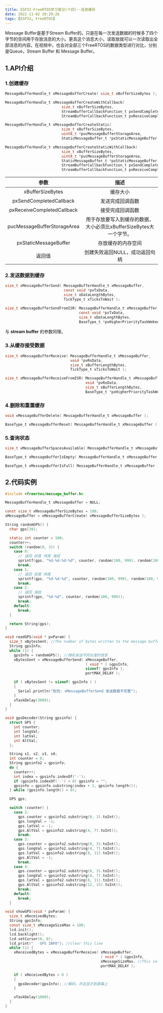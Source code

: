 ```yaml
---
title: ESP32-FreeRTOS学习笔记(十四)--信息缓存
date: 2022-11-02 20:29:26
tags: [ESP32, FreeRTOS]
---
```


Message Buffer是基于Stream Buffer的。只是在每一次发送数据的时候多了四个字节的空间用于存放消息的大小。更具这个消息大小，读取放就可以一次读取出全部消息的内容。在视频中，也会对全部三个FreeRTOS的数据类型进行对比，分别是Queue，Stream Buffer 和 Message Buffer。

## 1.API介绍

### 1.创建缓存

```c
MessageBufferHandle_t xMessageBufferCreate( size_t xBufferSizeBytes );

MessageBufferHandle_t xMessageBufferCreateWithCallback( 
                          size_t xBufferSizeBytes,
                          StreamBufferCallbackFunction_t pxSendCompletedCallback,
                          StreamBufferCallbackFunction_t pxReceiveCompletedCallback );

MessageBufferHandle_t xMessageBufferCreateStatic(
                          size_t xBufferSizeBytes,
                          uint8_t *pucMessageBufferStorageArea,
                          StaticMessageBuffer_t *pxStaticMessageBuffer );

MessageBufferHandle_t xMessageBufferCreateStaticWithCallback(
                          size_t xBufferSizeBytes,
                          uint8_t *pucMessageBufferStorageArea,
                          StaticMessageBuffer_t *pxStaticMessageBuffer,
                          StreamBufferCallbackFunction_t pxSendCompletedCallback,
                          StreamBufferCallbackFunction_t pxReceiveCompletedCallback );
```

|            参数             |                             描述                             |
| :-------------------------: | :----------------------------------------------------------: |
|      xBufferSizeBytes       |                           缓存大小                           |
|   pxSendCompletedCallback   |                       发送完成回调函数                       |
| pxReceiveCompletedCallback  |                       接受完成回调函数                       |
| pucMessageBufferStorageArea | 用于存放要写入到缓存的数据，大小必须比xBufferSizeBytes大一个字节。 |
|    pxStaticMessageBuffer    |                      存放缓存的内存空间                      |
|           返回值            |                创建失败返回NULL，成功返回句柄                |

### 2.发送数据到缓存

```c
size_t xMessageBufferSend( MessageBufferHandle_t xMessageBuffer,
                           const void *pvTxData,
                           size_t xDataLengthBytes,
                           TickType_t xTicksToWait );

size_t xMessageBufferSendFromISR( MessageBufferHandle_t xMessageBuffer,
                                  const void *pvTxData,
                                  size_t xDataLengthBytes,
                                  BaseType_t *pxHigherPriorityTaskWoken );
```

与 **stream buffer** 的参数同理。

### 3.从缓存接受数据

```c
size_t xMessageBufferReceive( MessageBufferHandle_t xMessageBuffer,
                              void *pvRxData,
                              size_t xBufferLengthBytes,
                              TickType_t xTicksToWait );

size_t xMessageBufferReceiveFromISR( MessageBufferHandle_t xMessageBuffer,
                                     void *pvRxData,
                                     size_t xBufferLengthBytes,
                                     BaseType_t *pxHigherPriorityTaskWoken );
```

### 4.删除和重置缓存

```c
void vMessageBufferDelete( MessageBufferHandle_t xMessageBuffer );

BaseType_t xMessageBufferReset( MessageBufferHandle_t xMessageBuffer );
```

### 5.查询状态

```c
size_t xMessageBufferSpacesAvailable( MessageBufferHandle_t xMessageBuffer );

BaseType_t xMessageBufferIsEmpty( MessageBufferHandle_t xMessageBuffer );

BaseType_t xMessageBufferIsFull( MessageBufferHandle_t xMessageBuffer );
```

## 2.代码实例

```c
#include <freertos/message_buffer.h>

MessageBufferHandle_t xMessageBuffer = NULL;

const size_t xMessageBufferSizeBytes = 100;
xMessageBuffer = xMessageBufferCreate( xMessageBufferSizeBytes );

String randomGPS() {
  char gps[30];

  static int counter = 100;
  counter++;
  switch (random(0, 3)) {
    case 0:
      // 返回 经度 纬度 海拔
      sprintf(gps, "%d-%d-%d-%d", counter, random(100, 999), random(100, 999), random(100, 999));
      break;
    case 1:
      // 返回 经度 纬度
      sprintf(gps, "%d-%d-%d", counter, random(100, 999), random(100, 999));
      break;
    case 2:
      // 返回 海拔
      sprintf(gps, "%d-%d", counter, random(100, 999));
      break;
    default:
      break;
  }

  return String(gps);
}

void readGPS(void * pvParam) {
  size_t xBytesSent; //The number of bytes written to the message buffer.
  String gpsInfo;
  while (1) {
    gpsInfo = randomGPS(); //随机发送不同长度的信息
    xBytesSent = xMessageBufferSend( xMessageBuffer,
                                     ( void * ) &gpsInfo,
                                     sizeof( gpsInfo ),
                                     portMAX_DELAY );

    if ( xBytesSent != sizeof( gpsInfo ) )
    {
      Serial.println("危险: xMessageBufferSend 发送数据不完整");
    }
    vTaskDelay(3000);
  }
}

void gpsDecoder(String gpsinfo) {
  struct GPS {
    int counter;
    int longVal;
    int latVal;
    int AltVal;
  };

  String s1, s2, s3, s4;
  int counter = 0;
  String gpsinfo2 = gpsinfo;
  do {
    counter++;
    int index = gpsinfo.indexOf('-');
    if (gpsinfo.indexOf('-') < 0) gpsinfo = "";
    gpsinfo = gpsinfo.substring(index + 1, gpsinfo.length());
  } while (gpsinfo.length() > 0);

  GPS gps;

  switch (counter) {
    case 2:
      gps.counter = gpsinfo2.substring(0, 3).toInt();
      gps.longVal = -1;
      gps.latVal = -1;
      gps.AltVal = gpsinfo2.substring(4, 7).toInt();
      break;
    case 3:
      gps.counter = gpsinfo2.substring(0, 3).toInt();
      gps.longVal = gpsinfo2.substring(4, 7).toInt();
      gps.latVal = gpsinfo2.substring(8, 11).toInt();
      gps.AltVal = -1;
      break;
    case 4:
      gps.counter = gpsinfo2.substring(0, 3).toInt();
      gps.longVal = gpsinfo2.substring(4, 7).toInt();
      gps.latVal = gpsinfo2.substring(8, 11).toInt();
      gps.AltVal = gpsinfo2.substring(12, 15).toInt();
      break;
    default:
      break;
  }

void showGPS(void * pvParam) {
  size_t xReceivedBytes;
  String gpsInfo;
  const size_t xMessageSizeMax = 100;
  lcd.init();
  lcd.backlight();
  lcd.setCursor(0, 0);
  lcd.print("   GPS INFO"); //clear this line
  while (1) {
    xReceivedBytes = xMessageBufferReceive( xMessageBuffer,
                                            ( void * ) &gpsInfo,
                                            xMessageSizeMax, //This sets the maximum length of the message that can be received.
                                            portMAX_DELAY );

    if ( xReceivedBytes > 0 )
    {
      gpsDecoder(gpsInfo); //解码，并且显示到屏幕上
    }

    vTaskDelay(1000);
  }
}
```

